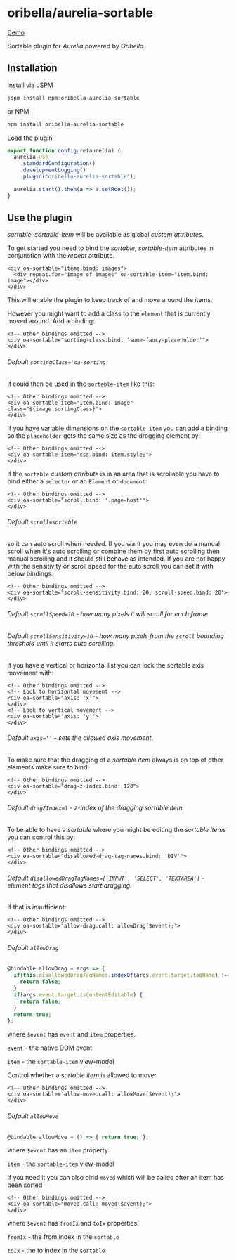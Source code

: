# oribella/aurelia-sortable

[Demo](http://oribella.github.io/aurelia-sortable)

Sortable plugin for *Aurelia* powered by *Oribella*

## Installation

Install via JSPM

```javascript
jspm install npm:oribella-aurelia-sortable
```
or NPM
```javascript
npm install oribella-aurelia-sortable
```

Load the plugin

```javascript
export function configure(aurelia) {
  aurelia.use
    .standardConfiguration()
    .developmentLogging()
    .plugin("oribella-aurelia-sortable");

  aurelia.start().then(a => a.setRoot());
}
```

## Use the plugin

*sortable*, *sortable-item* will be available as global *custom attributes*.

To get started you need to bind the *sortable*, *sortable-item* attributes in conjunction with the *repeat* attribute.
```markup
<div oa-sortable="items.bind: images">
  <div repeat.for="image of images" oa-sortable-item="item.bind: image"></div>
</div>
```
This will enable the plugin to keep track of and move around the items.

However you might want to add a class to the `element` that is currently moved around. Add a binding:
```markup
<!-- Other bindings omitted -->
<div oa-sortable="sorting-class.bind: 'some-fancy-placeholder'">
</div>
```
###### Default `sortingClass='oa-sorting'`

It could then be used in the `sortable-item` like this:
```markup
<!-- Other bindings omitted -->
<div oa-sortable-item="item.bind: image" class="${image.sortingClass}">
</div>
```

If you have variable dimensions on the `sortable-item` you can add a binding so the `placeholder` gets the same size as the dragging element by:
```markup
<!-- Other bindings omitted -->
<div oa-sortable-item="css.bind: item.style;">
</div>
```

If the `sortable` *custom attribute* is in an area that is scrollable you have to bind either a `selector` or an `Element` or `document`:
```markup
<!-- Other bindings omitted -->
<div oa-sortable="scroll.bind: '.page-host'">
</div>
```
###### Default `scroll=sortable`

so it can auto scroll when needed. If you want you may even do a manual scroll when it's auto scrolling or combine them by first auto scrolling then manual scrolling and it should still behave as intended. If you are not happy with the sensitivity or scroll speed for the auto scroll you can set it with below bindings:
```
<!-- Other bindings omitted -->
<div oa-sortable="scroll-sensitivity.bind: 20; scroll-speed.bind: 20">
</div>
```
###### Default `scrollSpeed=10` - how many pixels it will scroll for each frame
###### Default `scrollSensitivity=10` - how many pixels from the `scroll` bounding threshold until it starts auto scrolling.

If you have a vertical or horizontal list you can lock the sortable axis movement with:
```
<!-- Other bindings omitted -->
<!-- Lock to horizontal movement -->
<div oa-sortable="axis: 'x'">
</div>
<!-- Lock to vertical movement -->
<div oa-sortable="axis: 'y'">
</div>
```
###### Default `axis=''` - sets the allowed axis movement.

To make sure that the dragging of a *sortable item* always is on top of other elements make sure to bind:
```markup
<!-- Other bindings omitted -->
<div oa-sortable="drag-z-index.bind: 120">
</div>
```
###### Default `dragZIndex=1` - z-index of the dragging *sortable item*.

To be able to have a *sortable* where you might be editing the *sortable items* you can control this by:
```
<!-- Other bindings omitted -->
<div oa-sortable="disallowed-drag-tag-names.bind: 'DIV'">
</div>
```
###### Default `disallowedDragTagNames=['INPUT', 'SELECT', 'TEXTAREA']` - element tags that disallows start dragging.

If that is insufficient:
```markup
<!-- Other bindings omitted -->
<div oa-sortable="allow-drag.call: allowDrag($event);">
</div>
```
###### Default `allowDrag`
```javascript
@bindable allowDrag = args => {
  if(this.disallowedDragTagNames.indexOf(args.event.target.tagName) !== -1) {
    return false;
  }
  if(args.event.target.isContentEditable) {
    return false;
  }
  return true;
};
```
where `$event` has `event` and `item` properties.

`event` - the native DOM event

`item` - the `sortable-item` view-model

Control whether a *sortable item* is allowed to move:
```markup
<!-- Other bindings omitted -->
<div oa-sortable="allow-move.call: allowMove($event);">
</div>
```
###### Default `allowMove`
```javascript
@bindable allowMove = () => { return true; };
```
where `$event` has an `item` property.

`item` - the `sortable-item` view-model

If you need it you can also bind `moved` which will be called after an item has been sorted
```markup
<!-- Other bindings omitted -->
<div oa-sortable="moved.call: moved($event);">
</div>
```
where `$event` has `fromIx` and `toIx` properties.

`fromIx` - the from index in the `sortable`

`toIx` - the to index in the `sortable`
